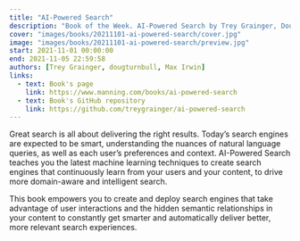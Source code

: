 ```yaml
---
title: "AI-Powered Search"
description: "Book of the Week. AI-Powered Search by Trey Grainger, Doug Turnbull and Max Irwin"
cover: "images/books/20211101-ai-powered-search/cover.jpg"
image: "images/books/20211101-ai-powered-search/preview.jpg"
start: 2021-11-01 00:00:00
end: 2021-11-05 22:59:58
authors: [Trey Grainger, dougturnbull, Max Irwin]
links: 
  - text: Book's page
    link: https://www.manning.com/books/ai-powered-search
  - text: Book's GitHub repository
    link: https://github.com/treygrainger/ai-powered-search
---
```


Great search is all about delivering the right results. Today’s search engines are expected to be smart,
understanding the nuances of natural language queries, as well as each user’s preferences and context.
AI-Powered Search teaches you the latest machine learning techniques to create search engines
that continuously learn from your users and your content, to drive more domain-aware and intelligent search.

This book empowers you to create and deploy search engines that take advantage of user interactions and
the hidden semantic relationships in your content to constantly get smarter and automatically deliver
better, more relevant search experiences.
